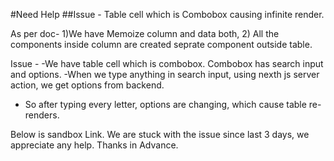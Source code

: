 #Need Help
##Issue - Table cell which is Combobox causing infinite render.

As per doc- 
1)We have Memoize column and data both, 
2) All the components inside column are created seprate component outside table.

Issue -
-We have table cell which is combobox. Combobox has search input and options.
-When we type anything in search input, using nexth js server action, we get options from backend. 
- So after typing every letter, options are changing, which cause table re-renders.

Below is sandbox Link.
We are stuck with the issue since last 3 days, we appreciate any help.
Thanks in Advance.
